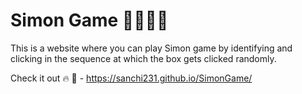 # Simon Game 👩🏻‍💻👀
This is a website where you can play Simon game by identifying and clicking in the sequence at which the box gets clicked randomly.


Check it out 🔥 🚀 - https://sanchi231.github.io/SimonGame/

